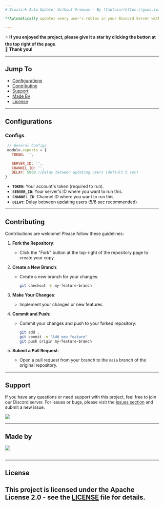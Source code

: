 ```yaml
---
# Bloxlink Auto Updater Without Premium - By [Captain](https://guns.lol/tooredcap)

**Automatically updates every user's roblox in your Discord Server with /update slash command - No Premium required**

---
```


⭐️ **If you enjoyed the project, please give it a star by clicking the button at the top right of the page.**  
🙏 **Thank you!**

---

## Jump To

- [Configurations](#configurations)
- [Contributing](#contributing)
- [Support](#support)
- [Made By](#made-by)
- [License](#license)

---
## Configurations

 ### Configs
 ```js
  // General Configs
  module.exports = {
    TOKEN: '',

    SERVER_ID: '', 
    CHANNEL_ID: '',
    DELAY: 5000 //Delay between updating users (default 5 sec)
}
```
  - **`TOKEN`**: Your account's token (required to run).
  - **`SERVER_ID`**: Your server's ID where you want to run this.
  - **`CHANNEL_ID`**: Channel ID where you want to run this.
  - **`DELAY`**: Delay between updating users (5/6 sec recommended)

---
## Contributing

Contributions are welcome! Please follow these guidelines:

1. **Fork the Repository**:
   - Click the "Fork" button at the top-right of the repository page to create your copy.

2. **Create a New Branch**:
   - Create a new branch for your changes:
     ```bash
     git checkout -b my-feature-branch
     ```

3. **Make Your Changes**:
   - Implement your changes or new features.

4. **Commit and Push**:
   - Commit your changes and push to your forked repository:
     ```bash
     git add .
     git commit -m "Add new feature"
     git push origin my-feature-branch
     ```

5. **Submit a Pull Request**:
   - Open a pull request from your branch to the `main` branch of the original repository.
---
## Support
If you have any questions or need support with this project, feel free to join our Discord server. For issues or bugs, please visit the [issues section](https://github.com/CaptainTsu/DiscordJS-v14-Handler-By-Captain/issues) and submit a new issue.

<a href="https://discord.gg/AkWYfFPVdj">
  <img src="https://media.discordapp.net/attachments/1176815431865090159/1275051369363148911/image.png?ex=66c5cd1f&is=66c47b9f&hm=4ab7db925f0b541448cb831c428e7ae47a75b90b62e88223f6ea4cbe61d8af30&=&format=webp&quality=lossless&width=551&height=138">
</a>

---

## Made by
<p align="left">
  <a href="https://discord.com/users/565854774612983808"> <img align="center" src="https://lanyard.kyrie25.me/api/565854774612983808?waveColor=ffff&waveSpotifyColor=212121&gradient=fff&borderRadius=25px&bg=000"/></a>
  <br>
  <br>
</p>

---
## License
This project is licensed under the **Apache License 2.0** - see the [LICENSE](./LICENSE) file for details.
---

